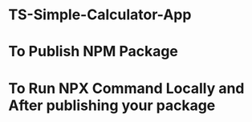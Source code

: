 # TS-Simple-Calculator-App

# To Publish NPM Package

 <!--
* npm login
* npm publish --access=public
-->

# To Run NPX Command Locally and After publishing your package

 <!-- To Test it Locally 
 * npm i -g
 * anywhere in terminal npx simple-calculator-test
-->

 <!--  To Test it after publishing at NPM
 * npx @waqas_nazir/substract_number_package 5 2 (anywhere in terminal)
-->
